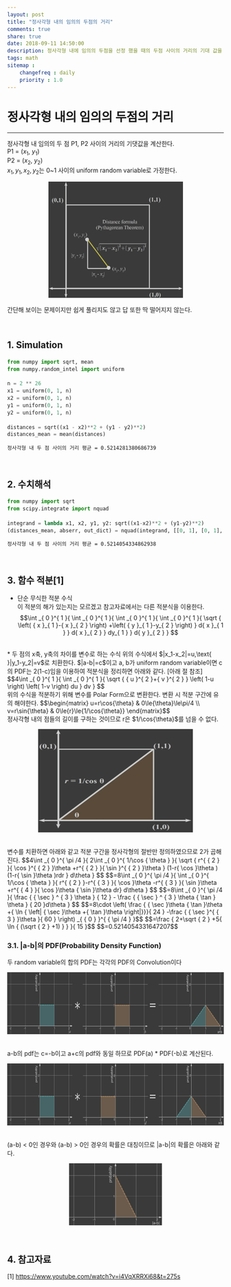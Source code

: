 ```yaml
---
layout: post
title: "정사각형 내의 임의의 두점의 거리"
comments: true
share: true
date: 2018-09-11 14:50:00
description: 정사각형 내에 임의의 두점을 선정 했을 때의 두점 사이의 거리의 기대 값을 수식과 Simulation으로 계산한다.
tags: math
sitemap :
    changefreq : daily
    priority : 1.0
---
```


# 정사각형 내의 임의의 두점의 거리
---
정사각형 내 임의의 두 점 P1, P2 사이의 거리의 기댓값을 계산한다.  
P1 = ($x_1$, $y_1$)  
P2 = ($x_2$, $y_2$)  
$x_1, y_1, x_2, y_2$는 0~1 사이의 uniform random variable로 가정한다.  
  
 <p align="center"> 
    <img src="/assets/images/DistanceBetweenTwoPointsOfQuadrate/DistanceOfpoints_onedork.png" alt="distance img" width="313" height="270">
 </p>
 
 간단해 보이는 문제이지만 쉽게 풀리지도 않고 답 또한 딱 떨어지지 않는다.
 

<br>

## 1. Simulation


```python
from numpy import sqrt, mean
from numpy.random_intel import uniform

n = 2 ** 26
x1 = uniform(0, 1, n)
x2 = uniform(0, 1, n)
y1 = uniform(0, 1, n)
y2 = uniform(0, 1, n)

distances = sqrt((x1 - x2)**2 + (y1 - y2)**2)
distances_mean = mean(distances)
```



    정사각형 내 두 점 사이의 거리 평균 = 0.5214281380686739


<br>

## 2. 수치해석


```python
from numpy import sqrt
from scipy.integrate import nquad

integrand = lambda x1, x2, y1, y2: sqrt((x1-x2)**2 + (y1-y2)**2)
(distances_mean, abserr, out_dict) = nquad(integrand, [[0, 1], [0, 1], [0, 1], [0, 1]], full_output=True)
```



    정사각형 내 두 점 사이의 거리 평균 = 0.5214054334862938


<br>

## 3. 함수 적분[1]
* 단순 무식한 적분 수식  
  이 적분의 해가 있는지는 모르겠고 참고자료에서는 다른 적분식을 이용한다.
$$\int _{ 0 }^{ 1 }{ \int _{ 0 }^{ 1 }{ \int _{ 0 }^{ 1 }{ \int _{ 0 }^{ 1 }{ \sqrt { \left( { x }_{ 1 }-{ x }_{ 2 } \right) +\left( { y }_{ 1 }-y_{ 2 } \right)  } d{ x }_{ 1 } } d{ x }_{ 2 } } dy_{ 1 } } d{ y }_{ 2 } } $$  
<br>  
* 두 점의 x축, y축의 차이를 변수로 하는 수식  
위의 수식에서 $|x_1-x_2|=u,\text{    }|y_1-y_2|=v$로 치환한다.  
$|a-b|=c$이고 a, b가 uniform random variable이면 c의 PDF는 2(1-c)임을 이용하여 적분식을 정리하면 아래와 같다. [아래 절 참조]
$$4\int _{ 0 }^{ 1 }{ \int _{ 0 }^{ 1 }{ \sqrt { { u }^{ 2 }+{ v }^{ 2 } } \left( 1-u \right) \left( 1-v \right) du } dv } $$
<br>
위의 수식을 적분하기 위해 변수를 Polar Form으로 변환한다. 변환 시 적분 구간에 유의 해야한다.  
$$\begin{matrix} u=r\cos{\theta} & 0\le{\theta}\le\pi/4 \\ v=r\sin{\theta} & 0\le{r}\le{1/\cos{\theta}} \end{matrix}$$  
<br>
정사각형 내의 점들의 길이를 구하는 것이므로 r은 $1/\cos{\theta}$를 넘을 수 없다.  
<p align="center"> 
  <img src="/assets/images/DistanceBetweenTwoPointsOfQuadrate/IntegralRegion_onedork.png" alt="Integral Region" width="360" height="240">
</p>
<br>
변수를 치환하면 아래와 같고 적분 구간을 정사각형의 절반만 정의하였으므로 2가 곱해진다.
$$4\int _{ 0 }^{ \pi /4 }{ 2\int _{ 0 }^{ 1/\cos { \theta  }  }{ \sqrt { r^{ { 2 } }{ \cos   }^{ { 2 } }\theta +r^{ { 2 } }{ \sin   }^{ { 2 } }\theta  } (1-r{ \cos   }\theta )(1-r{ \sin   }\theta )rdr } d\theta  } $$
$$=8\int _{ 0 }^{ \pi /4 }{ \int _{ 0 }^{ 1/\cos { \theta  }  }{ r^{ { 2 } }-r^{ { 3 } }{ \cos   }\theta -r^{ { 3 } }{ \sin   }\theta +r^{ { 4 } }{ \cos }\theta { \sin }\theta dr} d\theta  } $$
$$=8\int _{ 0 }^{ \pi /4 }{ \frac { { \sec } ^ { 3 } \theta } { 12 } - \frac { { \sec } ^ { 3 } \theta { \tan } \theta } { 20 }d\theta  } $$
$$=8\cdot \left( \frac { { \sec   }\theta { \tan   }\theta +{ \ln { \left| { \sec   }\theta +{ \tan   }\theta  \right|}}}{ 24 } -\frac { { \sec   }^{ { 3 } }\theta  }{ 60 }  \right) _{ { 0 } }^{ { \pi /4 } }$$
$$=\frac { 2+\sqrt { 2 } +5{ \ln { (\sqrt { 2 } +1) }  } }{ 15 }$$
$$=0.5214054331647207$$

<br>

### 3.1. |a-b|의 PDF(Probability Density Function)
두 random variable의 합의 PDF는 각각의 PDF의 Convolution이다
<p align="center"> 
  <img src="/assets/images/DistanceBetweenTwoPointsOfQuadrate/ab_convolution_onedork.png" alt="a plus b pdf" width="720" height="144">
</p>

<br>
a-b의 pdf는 c=-b이고 a+c의 pdf와 동일 하므로 PDF(a) * PDF(-b)로 계산된다.
<p align="center"> 
  <img src="/assets/images/DistanceBetweenTwoPointsOfQuadrate/ad_convolution_onedork.png" alt="a minus b pdf" width="720" height="144">
</p>
<br>
(a-b) < 0인 경우와 (a-b) > 0인 경우의 확률은 대칭이므로 |a-b|의 확률은 아래와 같다.
<p align="center"> 
  <img src="/assets/images/DistanceBetweenTwoPointsOfQuadrate/a_b_minus_abs_pdf_onedork.png" alt="|a-b| pdf" width="216" height="144">
</p>

<br>

## 4. 참고자료
[1] https://www.youtube.com/watch?v=i4VqXRRXi68&t=275s